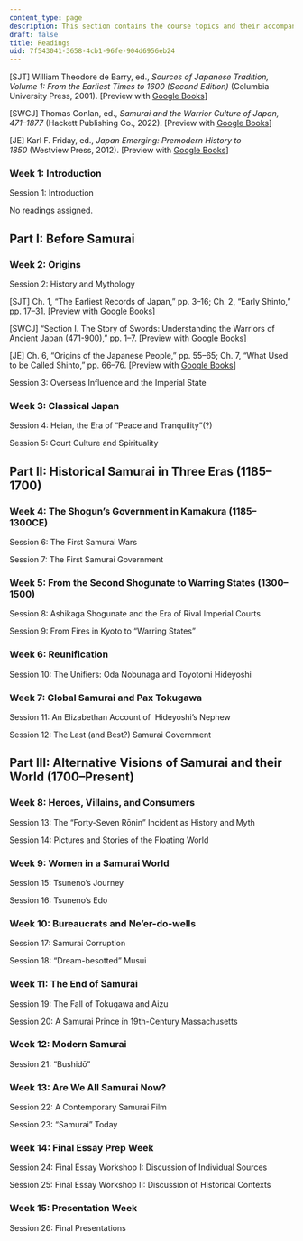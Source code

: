 ```yaml
---
content_type: page
description: This section contains the course topics and their accompanying readings.
draft: false
title: Readings
uid: 7f543041-3658-4cb1-96fe-904d6956eb24
---
```

\[SJT\] William Theodore de Barry, ed., *Sources of Japanese Tradition, Volume 1: From the Earliest Times to 1600 (Second Edition)* (Columbia University Press, 2001). \[Preview with [Google Books](https://www.google.com/books/edition/Sources_of_Japanese_Tradition/aWxN1Fq_ueoC?hl=en&gbpv=1)\]

\[SWCJ\] Thomas Conlan, ed., *Samurai and the Warrior Culture of Japan, 471–1877* (Hackett Publishing Co., 2022). \[Preview with [Google Books](https://www.google.com/books/edition/Samurai_and_the_Warrior_Culture_of_Japan/gN1dEAAAQBAJ?hl=en&gbpv=1)\]

\[JE\] Karl F. Friday, ed., *Japan Emerging: Premodern History to 1850* (Westview Press, 2012). \[Preview with [Google Books](https://www.google.com/books/edition/Japan_Emerging/iUtWDwAAQBAJ?hl=en&gbpv=1)\]

### Week 1: Introduction

Session 1: Introduction

No readings assigned.

## Part I: Before Samurai

### Week 2: Origins

Session 2: History and Mythology

\[SJT\] Ch. 1, “The Earliest Records of Japan,” pp. 3–16; Ch. 2, “Early Shinto,” pp. 17–31. \[Preview with [Google Books](https://www.google.com/books/edition/Sources_of_Japanese_Tradition/aWxN1Fq_ueoC?hl=en&gbpv=1)\]

\[SWCJ\] “Section I. The Story of Swords: Understanding the Warriors of Ancient Japan (471-900),” pp. 1–7. \[Preview with [Google Books](https://www.google.com/books/edition/Samurai_and_the_Warrior_Culture_of_Japan/gN1dEAAAQBAJ?hl=en&gbpv=1)\]

\[JE\] Ch. 6, “Origins of the Japanese People,” pp. 55–65; Ch. 7, “What Used to be Called Shinto,” pp. 66–76. \[Preview with [Google Books](https://www.google.com/books/edition/Japan_Emerging/iUtWDwAAQBAJ?hl=en&gbpv=1)\]

Session 3: Overseas Influence and the Imperial State

### Week 3: Classical Japan

Session 4: Heian, the Era of “Peace and Tranquility”(?)

Session 5: Court Culture and Spirituality 

## Part II: Historical Samurai in Three Eras (1185–1700)

### Week 4: The Shogun’s Government in Kamakura (1185–1300CE)

Session 6: The First Samurai Wars

Session 7: The First Samurai Government

### Week 5: From the Second Shogunate to Warring States (1300–1500)

Session 8: Ashikaga Shogunate and the Era of Rival Imperial Courts

Session 9: From Fires in Kyoto to “Warring States”

### Week 6: Reunification 

Session 10: The Unifiers: Oda Nobunaga and Toyotomi Hideyoshi

### Week 7: Global Samurai and Pax Tokugawa

Session 11: An Elizabethan Account of  Hideyoshi’s Nephew

Session 12: The Last (and Best?) Samurai Government

## Part III: Alternative Visions of Samurai and their World (1700–Present)

### Week 8: Heroes, Villains, and Consumers

Session 13: The “Forty-Seven Rōnin” Incident as History and Myth

Session 14: Pictures and Stories of the Floating World

### Week 9: Women in a Samurai World

Session 15: Tsuneno’s Journey

Session 16: Tsuneno’s Edo

### Week 10: Bureaucrats and Ne’er-do-wells

Session 17: Samurai Corruption

Session 18: “Dream-besotted” Musui

### Week 11: The End of Samurai

Session 19: The Fall of Tokugawa and Aizu

Session 20: A Samurai Prince in 19th-Century Massachusetts 

### Week 12: Modern Samurai

Session 21: “Bushidō”

### Week 13: Are We All Samurai Now? 

Session 22: A Contemporary Samurai Film

Session 23: “Samurai” Today

### Week 14: Final Essay Prep Week

Session 24: Final Essay Workshop I: Discussion of Individual Sources

Session 25: Final Essay Workshop II: Discussion of Historical Contexts

### Week 15: Presentation Week

Session 26: Final Presentations